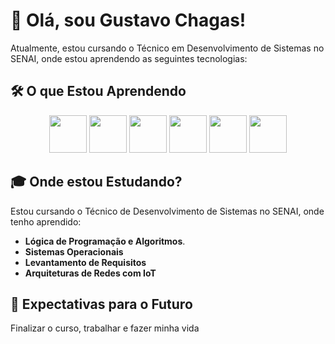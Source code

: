 # 🚀 Olá, sou Gustavo Chagas!

Atualmente, estou cursando o Técnico em Desenvolvimento de Sistemas no SENAI, onde estou aprendendo as seguintes tecnologias:

## 🛠️ O que Estou Aprendendo



<div align="center">
  <img src="https://cdn.jsdelivr.net/gh/devicons/devicon/icons/javascript/javascript-original.svg" width="60" />
  <img src="https://cdn.jsdelivr.net/gh/devicons/devicon/icons/html5/html5-original.svg" width="60" />
  <img src="https://cdn.jsdelivr.net/gh/devicons/devicon/icons/css3/css3-original.svg" width="60" />
  <img src="https://cdn.jsdelivr.net/gh/devicons/devicon/icons/nodejs/nodejs-original.svg" width="60" />
  <img src="https://cdn.jsdelivr.net/gh/devicons/devicon/icons/react/react-original.svg" width="60" />
  <img src="https://cdn.jsdelivr.net/gh/devicons/devicon/icons/postgresql/postgresql-original.svg" width="60" />
</div>


## 🎓 Onde estou Estudando?

Estou cursando o Técnico de Desenvolvimento de Sistemas no SENAI, onde tenho aprendido:
- **Lógica de Programação e Algoritmos**.
- **Sistemas Operacionais**
- **Levantamento de Requisitos**
- **Arquiteturas de Redes com IoT**
  
## 🎯 Expectativas para o Futuro

Finalizar o curso, trabalhar e fazer minha vida
